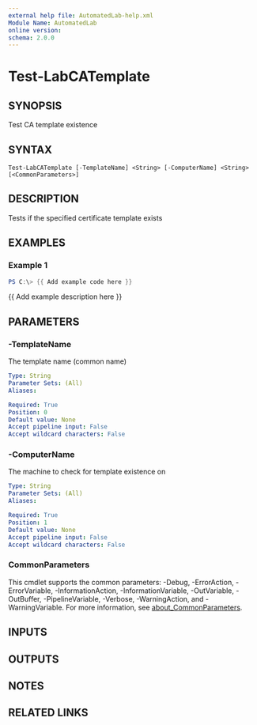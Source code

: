 ```yaml
---
external help file: AutomatedLab-help.xml
Module Name: AutomatedLab
online version:
schema: 2.0.0
---
```


# Test-LabCATemplate

## SYNOPSIS
Test CA template existence

## SYNTAX

```
Test-LabCATemplate [-TemplateName] <String> [-ComputerName] <String> [<CommonParameters>]
```

## DESCRIPTION
Tests if the specified certificate template exists

## EXAMPLES

### Example 1
```powershell
PS C:\> {{ Add example code here }}
```

{{ Add example description here }}

## PARAMETERS

### -TemplateName
The template name (common name)

```yaml
Type: String
Parameter Sets: (All)
Aliases:

Required: True
Position: 0
Default value: None
Accept pipeline input: False
Accept wildcard characters: False
```

### -ComputerName
The machine to check for template existence on

```yaml
Type: String
Parameter Sets: (All)
Aliases:

Required: True
Position: 1
Default value: None
Accept pipeline input: False
Accept wildcard characters: False
```

### CommonParameters
This cmdlet supports the common parameters: -Debug, -ErrorAction, -ErrorVariable, -InformationAction, -InformationVariable, -OutVariable, -OutBuffer, -PipelineVariable, -Verbose, -WarningAction, and -WarningVariable. For more information, see [about_CommonParameters](http://go.microsoft.com/fwlink/?LinkID=113216).

## INPUTS

## OUTPUTS

## NOTES

## RELATED LINKS
